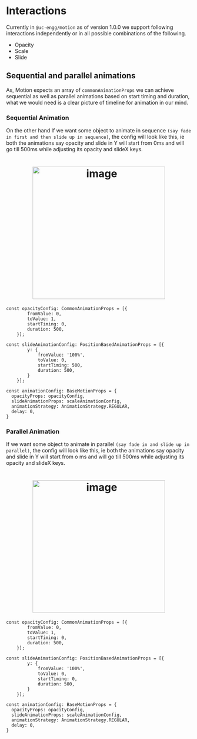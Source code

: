 # Interactions
Currently in `@uc-engg/motion` as of version 1.0.0 we support following interactions independently or in all possible combinations of the following.

* Opacity
* Scale
* Slide

## Sequential and parallel animations
As, Motion expects an array of `commonAnimationProps` we can achieve sequential as well as parallel animations based on start timing and duration, what we would need is a clear picture of timeline for animation in our mind.

### Sequential Animation
On the other hand If we want some object to animate in sequence `(say fade in first and then slide up in sequence)`, the config will look like this, ie both the animations say opacity and slide in Y will start from 0ms and will go till 500ms while adjusting its opacity and slideX keys.

<h1 align="center">
<img width="360" alt="image" src="../assets/sequential_animation.gif">
</h1>

```
const opacityConfig: CommonAnimationProps = [{
		fromValue: 0,
		toValue: 1,
		startTiming: 0,
		duration: 500,
	}];
	
const slideAnimationConfig: PositionBasedAnimationProps = [{
		y: {
			fromValue: '100%',
			toValue: 0,
			startTiming: 500,
			duration: 500,
		}
	}];
	
const animationConfig: BaseMotionProps = {
  opacityProps: opacityConfig,
  slideAnimationProps: scaleAnimationConfig,
  animationStrategy: AnimationStrategy.REGULAR,
  delay: 0,
}
```

### Parallel Animation
If we want some object to animate in parallel `(say fade in and slide up in parallel)`, the config will look like this, ie both the animations say opacity and slide in Y will start from o ms and will go till 500ms while adjusting its opacity and slideX keys.

<h1 align="center">
<img width="360" alt="image" src="../assets/parallel_animation.gif">
</h1>

```
const opacityConfig: CommonAnimationProps = [{
		fromValue: 0,
		toValue: 1,
		startTiming: 0,
		duration: 500,
	}];
	
const slideAnimationConfig: PositionBasedAnimationProps = [{
		y: {
			fromValue: '100%',
			toValue: 0,
			startTiming: 0,
			duration: 500,
		}
	}];
	
const animationConfig: BaseMotionProps = {
  opacityProps: opacityConfig,
  slideAnimationProps: scaleAnimationConfig,
  animationStrategy: AnimationStrategy.REGULAR,
  delay: 0,
}
 ```